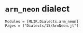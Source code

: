 # `arm_neon` dialect

```@autodocs
Modules = [MLIR.Dialects.arm_neon]
Pages = ["Dialects/15/ArmNeon.jl"]
```
